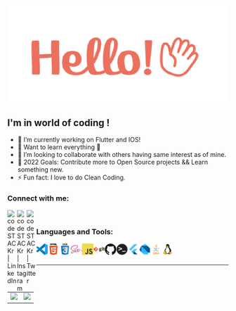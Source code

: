 ![Hello](final_61fcf3742ea42c0090a05245_843467.gif)


## I'm in world of coding !

- 🔭 I’m currently working on Flutter and IOS!
- 🌱 Want to learn everything 🤣
- 👯 I’m looking to collaborate with others having same interest as of mine.
- 🥅 2022 Goals: Contribute more to Open Source projects && Learn something new.
- ⚡ Fun fact: I love to do Clean Coding.

<!-- ### Spotify Playing 🎧 -->
<!-- [<img src="https://now-playing-codestackr.vercel.app/api/spotify-playing" alt="Shagun Spotify Playing" width="350" />](https://open.spotify.com/user/swyqyimdc12jajde4vpwd2x1b) -->

### Connect with me:

[<img align="left" alt="codeSTACKr | LinkedIn" width="22px" src="https://cdn.jsdelivr.net/npm/simple-icons@v3/icons/linkedin.svg" />][linkedin]
[<img align="left" alt="codeSTACKr | Instagram" width="22px" src="https://cdn.jsdelivr.net/npm/simple-icons@v3/icons/instagram.svg" />][instagram]
[<img align="left" alt="codeSTACKr | Twitter" width="22px" src="https://cdn.jsdelivr.net/npm/simple-icons@v3/icons/twitter.svg" />][twitter]
<br />

### Languages and Tools:

<img align="left" alt="Visual Studio Code" width="26px" src="https://raw.githubusercontent.com/github/explore/80688e429a7d4ef2fca1e82350fe8e3517d3494d/topics/visual-studio-code/visual-studio-code.png" />
<img align="left" alt="HTML5" width="26px" src="https://raw.githubusercontent.com/github/explore/80688e429a7d4ef2fca1e82350fe8e3517d3494d/topics/html/html.png" />
<img align="left" alt="CSS3" width="26px" src="https://raw.githubusercontent.com/github/explore/80688e429a7d4ef2fca1e82350fe8e3517d3494d/topics/css/css.png" />
<img align="left" alt="Sass" width="26px" src="https://raw.githubusercontent.com/github/explore/80688e429a7d4ef2fca1e82350fe8e3517d3494d/topics/sass/sass.png" />
<img align="left" alt="JavaScript" width="26px" src="https://raw.githubusercontent.com/github/explore/80688e429a7d4ef2fca1e82350fe8e3517d3494d/topics/javascript/javascript.png" />
<img align="left" alt="Git" width="26px" src="https://raw.githubusercontent.com/github/explore/80688e429a7d4ef2fca1e82350fe8e3517d3494d/topics/git/git.png" />
<img align="left" alt="GitHub" width="26px" src="https://raw.githubusercontent.com/github/explore/78df643247d429f6cc873026c0622819ad797942/topics/github/github.png" />
<img align="left" alt="Terminal" width="26px" src="https://raw.githubusercontent.com/github/explore/80688e429a7d4ef2fca1e82350fe8e3517d3494d/topics/terminal/terminal.png" />
<img align="left" alt="Flutter" width="26px" src="https://raw.githubusercontent.com/github/explore/80688e429a7d4ef2fca1e82350fe8e3517d3494d/topics/flutter/flutter.png" />
<img align="left" alt="Dart" width="26px" src="https://raw.githubusercontent.com/github/explore/80688e429a7d4ef2fca1e82350fe8e3517d3494d/topics/dart/dart.png" />
<img align="left" alt="Java" width="26px" src="https://raw.githubusercontent.com/github/explore/80688e429a7d4ef2fca1e82350fe8e3517d3494d/topics/java/java.png" />
<img align="left" alt="linux" width="26px" src="https://raw.githubusercontent.com/github/explore/80688e429a7d4ef2fca1e82350fe8e3517d3494d/topics/linux/linux.png" />
<br />
<br />

---


[instagram]: https://www.instagram.com/teen_kurban/
[linkedin]: https://www.linkedin.com/in/kurbanali-masu-3b4176181/
[twitter]: https://twitter.com/KurbanAli_6615

<!-- ![Shagun's github stats](https://github-readme-stats.vercel.app/api?username=kurbanali6615&count_private=true&show_icons=true&theme=radical) -->



<table align="center" cellspacing="0" cellpadding="0" border="0">
  <tr>
    <td>
      <a href="https://github.com/thepushkarp">
        <img src="https://github-readme-stats.vercel.app/api?username=kurbanali6615&show_icons=true&include_all_commits=true&theme=tokyonight">
      <a/>
    </td>
    <td>
      <a href="https://github.com/thepushkarp">
        <img src="https://github-readme-stats.vercel.app/api/top-langs/?username=kurbanali6615&layout=compact&theme=tokyonight">
      <a/>
    </td>
   </tr>
</table>
